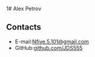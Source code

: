 1# Alex Petrov

## Contacts

 * E-mail:[Nfive.5.101@gmail.com](Nfive.5.101@gmail.com)
 * GitHub:[github.com/JDS555](github.com/JDS555)